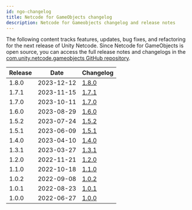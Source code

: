 ```yaml
---
id: ngo-changelog
title: Netcode for GameObjects changelog
description: Netcode for Gameobjects changelog and release notes
---
```


The following content tracks features, updates, bug fixes, and refactoring for the next release of Unity Netcode. Since Netcode for GameObjects is open source, you can access the full release notes and changelogs in the [com.unity.netcode.gameobjects GitHub repository](https://github.com/Unity-Technologies/com.unity.netcode.gameobjects).

| Release | Date | Changelog |
|---|---|---|
| 1.8.0 | 2023-12-12 | [1.8.0](https://github.com/Unity-Technologies/com.unity.netcode.gameobjects/releases/tag/ngo%2F1.8.0) |
| 1.7.1 | 2023-11-15 | [1.7.1](https://github.com/Unity-Technologies/com.unity.netcode.gameobjects/releases/tag/ngo%2F1.7.1) |
| 1.7.0 | 2023-10-11 | [1.7.0](https://github.com/Unity-Technologies/com.unity.netcode.gameobjects/releases/tag/ngo%2F1.7.0) |
| 1.6.0 | 2023-08-29 | [1.6.0](https://github.com/Unity-Technologies/com.unity.netcode.gameobjects/releases/tag/ngo%2F1.6.0) |
| 1.5.2 | 2023-07-24 | [1.5.2](https://github.com/Unity-Technologies/com.unity.netcode.gameobjects/releases/tag/ngo%2F1.5.2) |
| 1.5.1 | 2023-06-09 | [1.5.1](https://github.com/Unity-Technologies/com.unity.netcode.gameobjects/releases/tag/ngo%2F1.5.1) |
| 1.4.0 | 2023-04-10 | [1.4.0](https://github.com/Unity-Technologies/com.unity.netcode.gameobjects/releases/tag/ngo%2F1.4.0) |
| 1.3.1 | 2023-03-27 | [1.3.1](https://github.com/Unity-Technologies/com.unity.netcode.gameobjects/releases/tag/ngo%2F1.3.1) |
| 1.2.0 | 2022-11-21 | [1.2.0](https://github.com/Unity-Technologies/com.unity.netcode.gameobjects/releases/tag/ngo%2F1.2.0) |
| 1.1.0 | 2022-10-18 | [1.1.0](https://github.com/Unity-Technologies/com.unity.netcode.gameobjects/releases/tag/ngo%2F1.1.0) |
| 1.0.2 | 2022-09-08 | [1.0.2](https://github.com/Unity-Technologies/com.unity.netcode.gameobjects/releases/tag/ngo%2F1.0.2 )|
| 1.0.1 | 2022-08-23 | [1.0.1](https://github.com/Unity-Technologies/com.unity.netcode.gameobjects/releases/tag/1.0.1) |
| 1.0.0 | 2022-06-27 | [1.0.0](https://github.com/Unity-Technologies/com.unity.netcode.gameobjects/releases/tag/1.0.0) |
